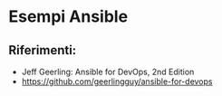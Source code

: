 # Esempi Ansible

## Riferimenti:
- Jeff Geerling: Ansible for DevOps, 2nd Edition
- https://github.com/geerlingguy/ansible-for-devops
